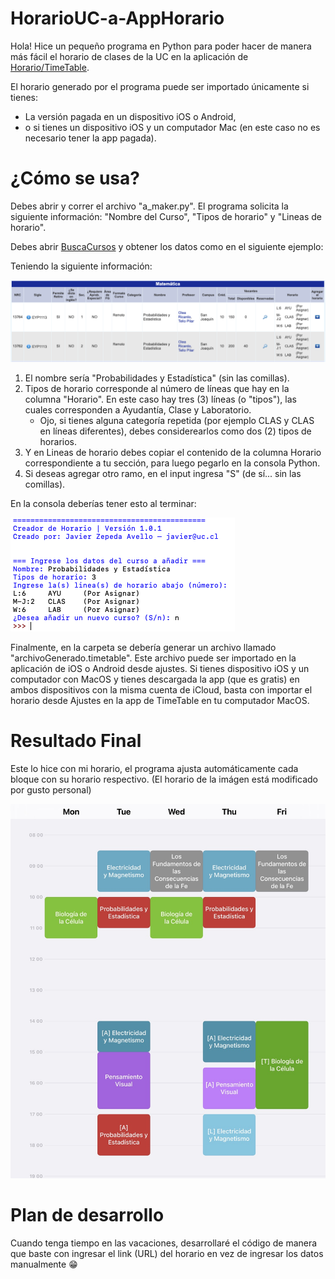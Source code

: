 # HorarioUC-a-AppHorario
Hola! Hice un pequeño programa en Python para poder hacer de manera más fácil el horario de clases de la UC en la aplicación de [Horario/TimeTable](https://classtimetable.app/).

El horario generado por el programa puede ser importado únicamente si tienes:
- La versión pagada en un dispositivo iOS o Android,
- o si tienes un dispositivo iOS y un computador Mac (en este caso no es necesario tener la app pagada).

# ¿Cómo se usa?
Debes abrir y correr el archivo "a_maker.py".
El programa solicita la siguiente información: "Nombre del Curso", "Tipos de horario" y "Lineas de horario".

Debes abrir [BuscaCursos](http://buscacursos.uc.cl/) y obtener los datos como en el siguiente ejemplo:

Teniendo la siguiente información:

![Imagen Buscacursos](imagenes/buscacursos1.png)

1. El nombre sería "Probabilidades y Estadística" (sin las comillas).
2. Tipos de horario corresponde al número de líneas que hay en la columna "Horario". En este caso hay tres (3) líneas (o "tipos"), las cuales corresponden a Ayudantía, Clase y Laboratorio.
    - Ojo, si tienes alguna categoría repetida (por ejemplo CLAS y CLAS en líneas diferentes), debes considerearlos como dos (2) tipos de horarios.
3. Y en Lineas de horario debes copiar el contenido de la columna Horario correspondiente a tu sección, para luego pegarlo en la consola Python.
4. Si deseas agregar otro ramo, en el input ingresa "S" (de sí... sin las comillas).

En la consola deberías tener esto al terminar:

![Imagen Consola](imagenes/consola1.png)

Finalmente, en la carpeta se debería generar un archivo llamado "archivoGenerado.timetable". Este archivo puede ser importado en la aplicación de iOS o Android desde ajustes. Si tienes dispositivo iOS y un computador con MacOS y tienes descargada la app (que es gratis) en ambos dispositivos con la misma cuenta de iCloud, basta con importar el horario desde Ajustes en la app de TimeTable en tu computador MacOS.

# Resultado Final
Este lo hice con mi horario, el programa ajusta automáticamente cada bloque con su horario respectivo. (El horario de la imágen está modificado por gusto personal)

![Imagen Horario](imagenes/Timetable.JPEG)

# Plan de desarrollo
Cuando tenga tiempo en las vacaciones, desarrollaré el código de manera que baste con ingresar el link (URL) del horario en vez de ingresar los datos manualmente :grin:
